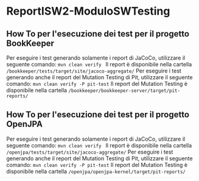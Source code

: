 # ReportISW2-ModuloSWTesting

## How To per l'esecuzione dei test per il progetto BookKeeper

Per eseguire i test generando solamente i report di JaCoCo, utilizzare il seguente comando:
```mvn clean verify ```
Il report è disponibile nella cartella `/bookkeeper/tests/target/site/jacoco-aggregate/`
Per eseguire i test generando anche il report del Mutation Testing di Pit, utilizzare il seguente comando:
```mvn clean verify -P pit-test```
Il report del Mutation Testing è disponibile nella cartella `/bookkeeper/bookkeeper-server/target/pit-reports/`

## How To per l'esecuzione dei test per il progetto OpenJPA

Per eseguire i test generando solamente i report di JaCoCo, utilizzare il seguente comando:
```mvn clean verify ```
Il report è disponibile nella cartella `/openjpa/tests/target/site/jacoco-aggregate/`
Per eseguire i test generando anche il report del Mutation Testing di Pit, utilizzare il seguente comando:
```mvn clean verify -P pit-test```
Il report del Mutation Testing è disponibile nella cartella `/openjpa/openjpa-kernel/target/pit-reports/`